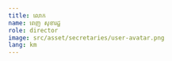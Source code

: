 ```yaml
---
title: លោក  
name: ពេញ សុខារដ្ឋ
role: director
image: src/asset/secretaries/user-avatar.png
lang: km
---
```

